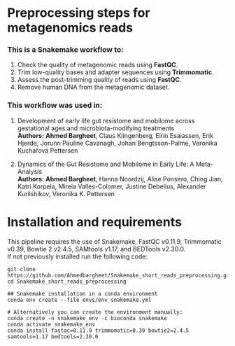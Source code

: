 # Preprocessing steps for metagenomics reads
### This is a Snakemake workflow to: 
1. Check the quality of metagenomic reads using **FastQC**.
2. Trim low-quality bases and adapter sequences using **Trimmomatic**.
3. Assess the post-trimming quality of reads using **FastQC**.
4. Remove human DNA from the metagenomic dataset.

### This workflow was used in: 
1. Development of early life gut resistome and mobilome across gestational ages and microbiota-modifying treatments <br />
**Authors:** **Ahmed Bargheet**, Claus Klingenberg, Eirin Esaiassen, Erik Hjerde, Jorunn Pauline Cavanagh, Johan Bengtsson-Palme, Veronika Kuchařová Pettersen

3. Dynamics of the Gut Resistome and Mobilome in Early Life: A Meta-Analysis <br />
**Authors:** **Ahmed Bargheet**, Hanna Noordzij, Alise Ponsero, Ching Jian, Katri Korpela, Mireia Valles-Colomer, Justine Debelius, Alexander Kurilshikov, Veronika K. Pettersen

# Installation and requirements
This pipeline requires the use of Snakemake, FastQC v0.11.9, Trimmomatic v0.39, Bowtie 2 v2.4.5, SAMtools v1.17, and BEDTools v2.30.0. <br />
If not previously installed run the following code:<br />

```
git clone https://github.com/Ahmedbargheet/Snakemake_short_reads_preprocessing.git
cd Snakemake_short_reads_preprocessing

## Snakemake installation in a conda environment
conda env create --file envs/env_snakemake.yml

# Alternatively you can create the environment manually:
conda create -n snakemake_env -c bioconda snakemake
conda activate snakemake_env
conda install fastqc=0.11.9 trimmomatic=0.39 bowtie2=2.4.5 samtools=1.17 bedtools=2.30.0
```

